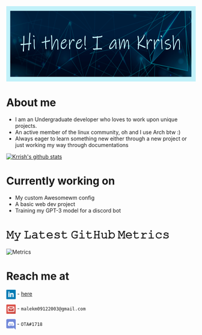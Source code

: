 <img src="https://raw.githubusercontent.com/ota0912/ota0912/main/media/banner.png" height="200" align="center"/>

# About me

- I am an Undergraduate developer who loves to work upon unique projects.
- An active member of the linux community, oh and I use Arch btw :)
- Always eager to learn something new either through a new project or just working my way through documentations


[![Krrish's github stats](https://github-readme-stats.vercel.app/api?username=ota0912&count_private=true&show_icons=true&theme=radical&hide_rank=false)](https://github.com/anuraghazra/github-readme-stats)

# Currently working on 

- My custom Awesomewm config
- A basic web dev project
- Training my GPT-3 model for a discord bot 

# 𝙼𝚢 𝙻𝚊𝚝𝚎𝚜𝚝 𝙶𝚒𝚝𝙷𝚞𝚋 𝙼𝚎𝚝𝚛𝚒𝚌𝚜

![Metrics](https://metrics.lecoq.io/ota0912?template=classic&base.header=0&gists=1&lines=1&config.timezone=India%2FKolkata)

# Reach me at

<img src="https://raw.githubusercontent.com/ota0912/ota0912/main/media/linkedin.png" height="25em" align="center"/> - [here](https://www.linkedin.com/in/krrish-malhotra-39580b22a/)

<img src="https://raw.githubusercontent.com/ota0912/ota0912/main/media/mail.png" height="25em" align="center"/> - `malekm09122003@gmail.com`

<img src="https://raw.githubusercontent.com/ota0912/ota0912/main/media/discord.png" height="28em" align="center"/> - `OTA#1718`
